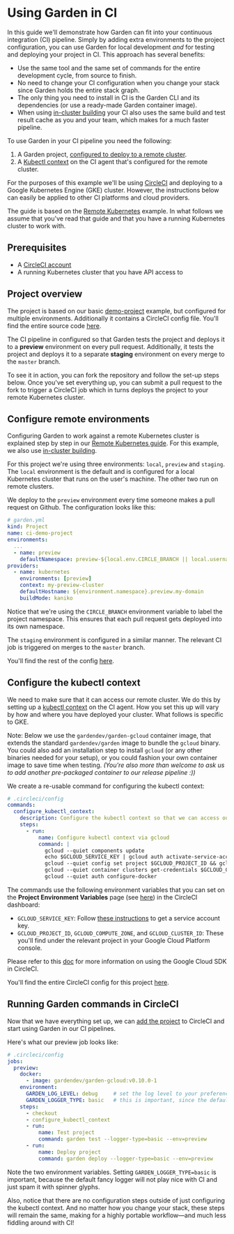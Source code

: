 # Using Garden in CI

In this guide we'll demonstrate how Garden can fit into your continuous integration (CI) pipeline. Simply by adding extra environments to the project configuration, you can use Garden for local development _and_ for testing and deploying your project in CI. This approach has several benefits:

* Use the same tool and the same set of commands for the entire development cycle, from source to finish.
* No need to change your CI configuration when you change your stack since Garden holds the entire stack graph.
* The only thing you need to install in CI is the Garden CLI and its dependencies (or use a ready-made Garden container image).
* When using [in-cluster building](../guides/in-cluster-building.md) your CI also uses the same build and test result cache as you and your team, which makes for a much faster pipeline.

To use Garden in your CI pipeline you need the following:

1. A Garden project, [configured to deploy to a remote cluster](#configure-remote-environments).
2. A [Kubectl context](#configure-the-kubectl-context) on the CI agent that's configured for the remote cluster.

For the purposes of this example we'll be using [CircleCI](https://circleci.com) and deploying to a Google Kubernetes Engine (GKE) cluster. However, the instructions below can easily be applied to other CI platforms and cloud providers.

The guide is based on the [Remote Kubernetes](https://docs.garden.io/guides/remote-kubernetes) example. In what follows we assume that you've read that guide and that you have a running Kubernetes cluster to work with.

## Prerequisites

* A [CircleCI account](https://circleci.com/)
* A running Kubernetes cluster that you have API access to

## Project overview

The project is based on our basic [demo-project](https://github.com/garden-io/garden/tree/0.12.26/examples/demo-project) example, but configured for multiple environments. Additionally it contains a CircleCI config file. You'll find the entire source code [here](https://github.com/garden-io/ci-demo-project).

The CI pipeline in configured so that Garden tests the project and deploys it to a **preview** environment on every pull request. Additionally, it tests the project and deploys it to a separate **staging** environment on every merge to the `master` branch.

To see it in action, you can fork the repository and follow the set-up steps below. Once you've set everything up, you can submit a pull request to the fork to trigger a CircleCI job which in turns deploys the project to your remote Kubernetes cluster.

## Configure remote environments

Configuring Garden to work against a remote Kubernetes cluster is explained step by step in our [Remote Kubernetes guide](../guides/remote-kubernetes.md). For this example, we also use [in-cluster building](../guides/in-cluster-building.md).

For this project we're using three environments: `local`, `preview` and `staging`. The `local` environment is the default and is configured for a local Kubernetes cluster that runs on the user's machine. The other two run on remote clusters.

We deploy to the `preview` environment every time someone makes a pull request on Github. The configuration looks like this:

```yaml
# garden.yml
kind: Project
name: ci-demo-project
environments:
  ...
  - name: preview
    defaultNamespace: preview-${local.env.CIRCLE_BRANCH || local.username}
providers:
  - name: kubernetes
    environments: [preview]
    context: my-preview-cluster
    defaultHostname: ${environment.namespace}.preview.my-domain
    buildMode: kaniko
```

Notice that we're using the `CIRCLE_BRANCH` environment variable to label the project namespace. This ensures that each pull request gets deployed into its own namespace.

The `staging` environment is configured in a similar manner. The relevant CI job is triggered on merges to the `master` branch.

You'll find the rest of the config [here](https://github.com/garden-io/ci-demo-project/blob/master/garden.yml).

## Configure the kubectl context

We need to make sure that it can access our remote cluster. We do this by setting up a [kubectl context](https://kubernetes.io/docs/tasks/access-application-cluster/configure-access-multiple-clusters/) on the CI agent. How you set this up will vary by how and where you have deployed your cluster. What follows is specific to GKE.

Note: Below we use the `gardendev/garden-gcloud` container image, that extends the standard
`gardendev/garden` image to bundle the `gcloud` binary. You could also add an installation step to install `gcloud`
(or any other binaries needed for your setup), or you could fashion your own container image to save time when testing.
_(You're also more than welcome to ask us to add another pre-packaged container to our release pipeline :))_

We create a re-usable command for configuring the kubectl context:

```yaml
# .circleci/config
commands:
  configure_kubectl_context:
    description: Configure the kubectl context so that we can access our remote cluster
    steps:
      - run:
          name: Configure kubectl context via gcloud
          command: |
            gcloud --quiet components update
            echo $GCLOUD_SERVICE_KEY | gcloud auth activate-service-account --key-file=-
            gcloud --quiet config set project $GCLOUD_PROJECT_ID && gcloud --quiet config set compute/zone $GCLOUD_COMPUTE_ZONE
            gcloud --quiet container clusters get-credentials $GCLOUD_CLUSTER_ID --zone $GCLOUD_COMPUTE_ZONE
            gcloud --quiet auth configure-docker
```

The commands use the following environment variables that you can set on the **Project Environment Variables** page (see [here](https://circleci.com/docs/2.0/env-vars/#setting-an-environment-variable-in-a-project)) in the CircleCI dashboard:

* `GCLOUD_SERVICE_KEY`: Follow [these instructions](https://cloud.google.com/sdk/docs/authorizing#authorizing_with_a_service_account) to get a service account key.
* `GCLOUD_PROJECT_ID`, `GCLOUD_COMPUTE_ZONE`,  and `GCLOUD_CLUSTER_ID`: These you'll find under the relevant project in your Google Cloud Platform console.

Please refer to this [doc](https://circleci.com/docs/2.0/google-auth/) for more information on using the Google Cloud SDK in CircleCI.

You'll find the entire CircleCI config for this project
[here](https://github.com/garden-io/ci-demo-project/blob/master/.circleci/config.yml).

## Running Garden commands in CircleCI

Now that we have everything set up, we can [add the project](https://circleci.com/docs/2.0/getting-started/#setting-up-your-build-on-circleci) to CircleCI and start using Garden in our CI pipelines.

Here's what our preview job looks like:

```yaml
# .circleci/config
jobs:
  preview:
    docker:
      - image: gardendev/garden-gcloud:v0.10.0-1
    environment:
      GARDEN_LOG_LEVEL: debug     # set the log level to your preference here
      GARDEN_LOGGER_TYPE: basic   # this is important, since the default logger doesn't play nice with CI :)
    steps:
      - checkout
      - configure_kubectl_context
      - run:
          name: Test project
          command: garden test --logger-type=basic --env=preview
      - run:
          name: Deploy project
          command: garden deploy --logger-type=basic --env=preview
```

Note the two environment variables. Setting `GARDEN_LOGGER_TYPE=basic` is important, because the default fancy logger will not play nice with CI and just spam it with spinner glyphs.

Also, notice that there are no configuration steps outside of just configuring the kubectl context.
And no matter how you change your stack, these steps will remain the same, making for a highly portable
workflow—and much less fiddling around with CI!
